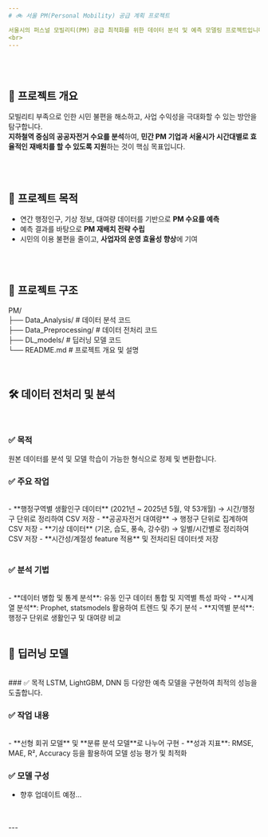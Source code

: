 ```yaml
---
# 🚲 서울 PM(Personal Mobility) 공급 계획 프로젝트

서울시의 퍼스널 모빌리티(PM) 공급 최적화를 위한 데이터 분석 및 예측 모델링 프로젝트입니다.
<br>
---
```

<br>
<br>

## 📌 프로젝트 개요

모빌리티 부족으로 인한 시민 불편을 해소하고, 사업 수익성을 극대화할 수 있는 방안을 탐구합니다.  
**지하철역 중심의 공공자전거 수요를 분석**하여, **민간 PM 기업과 서울시가 시간대별로 효율적인 재배치를 할 수 있도록 지원**하는 것이 핵심 목표입니다.

<br>
<br>

## 🎯 프로젝트 목적

- 연간 행정인구, 기상 정보, 대여량 데이터를 기반으로 **PM 수요를 예측**
- 예측 결과를 바탕으로 **PM 재배치 전략 수립**
- 시민의 이용 불편을 줄이고, **사업자의 운영 효율성 향상**에 기여

<br>
<br>

## 📁 프로젝트 구조
PM/ <br>
├── Data_Analysis/ # 데이터 분석 코드 <br>
├── Data_Preprocessing/ # 데이터 전처리 코드 <br>
├── DL_models/ # 딥러닝 모델 코드 <br>
└── README.md # 프로젝트 개요 및 설명<br>
<br>
<br>

## 🛠 데이터 전처리 및 분석
<br>

### ✅ 목적
원본 데이터를 분석 및 모델 학습이 가능한 형식으로 정제 및 변환합니다.

### ✅ 주요 작업
<br>
- **행정구역별 생활인구 데이터** (2021년 ~ 2025년 5월, 약 53개월) → 시간/행정구 단위로 정리하여 CSV 저장
- **공공자전거 대여량** → 행정구 단위로 집계하여 CSV 저장
- **기상 데이터** (기온, 습도, 풍속, 강수량) → 일별/시간별로 정리하여 CSV 저장
- **시간성/계절성 feature 적용** 및 전처리된 데이터셋 저장
<br>
<br>

### ✅ 분석 기법
<br>
- **데이터 병합 및 통계 분석**: 유동 인구 데이터 통합 및 지역별 특성 파악
- **시계열 분석**: Prophet, statsmodels 활용하여 트렌드 및 주기 분석
- **지역별 분석**: 행정구 단위로 생활인구 및 대여량 비교
<br>
<br>

## 🤖 딥러닝 모델
<br>
### ✅ 목적
LSTM, LightGBM, DNN 등 다양한 예측 모델을 구현하여 최적의 성능을 도출합니다.
<br>

### ✅ 작업 내용
<br>
- **선형 회귀 모델** 및 **분류 분석 모델**로 나누어 구현
- **성과 지표**: RMSE, MAE, R², Accuracy 등을 활용하여 모델 성능 평가 및 최적화
<br>

### ✅ 모델 구성
- 향후 업데이트 예정...
<br>
<br>
---

